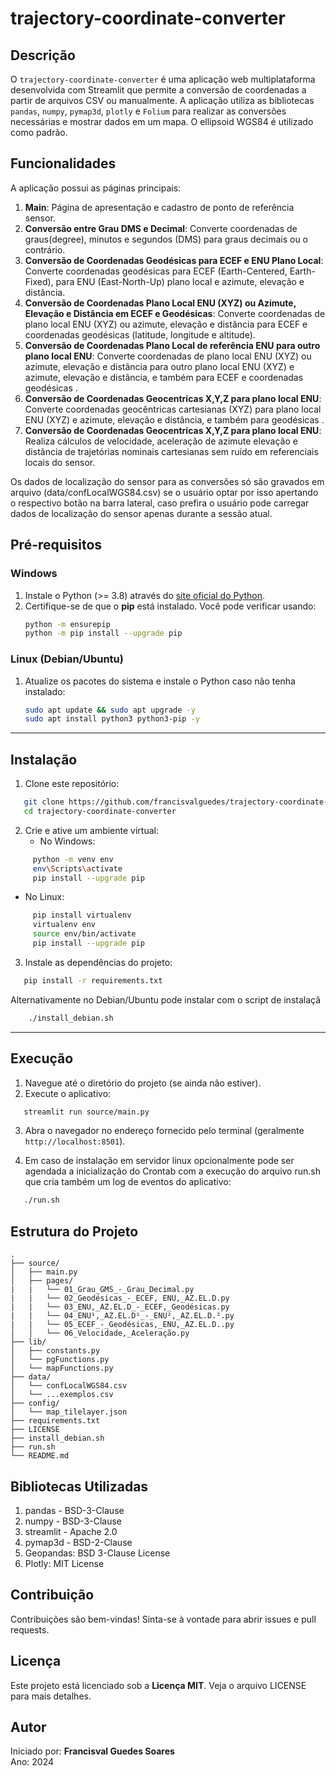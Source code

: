 # trajectory-coordinate-converter

## Descrição
O `trajectory-coordinate-converter` é uma aplicação web multiplataforma desenvolvida com Streamlit que permite a conversão de coordenadas a partir de arquivos CSV ou manualmente. A aplicação utiliza as bibliotecas `pandas`, `numpy`, `pymap3d`, `plotly`  e `Folium` para realizar as conversões necessárias e mostrar dados em um mapa. O ellipsoid WGS84 é utilizado como padrão.

## Funcionalidades
A aplicação possui as páginas principais:
1. **Main**: Página de apresentação e cadastro de ponto de referência sensor.
2. **Conversão entre Grau DMS e Decimal**: Converte coordenadas de graus(degree), minutos e segundos (DMS) para graus decimais ou o contrário.
3. **Conversão de Coordenadas Geodésicas para ECEF e ENU Plano Local**: Converte coordenadas geodésicas para ECEF (Earth-Centered, Earth-Fixed), para ENU (East-North-Up) plano local e azimute, elevação e distância.
4. **Conversão de Coordenadas Plano Local ENU (XYZ) ou Azimute, Elevação e Distância em ECEF e Geodésicas**: Converte coordenadas de plano local ENU (XYZ) ou azimute, elevação e distância para ECEF e coordenadas geodésicas (latitude, longitude e altitude).
5. **Conversão de Coordenadas Plano Local de referência ENU para outro plano local ENU**: Converte coordenadas de plano local ENU (XYZ) ou azimute, elevação e distância para outro plano local ENU (XYZ) e azimute, elevação e distância, e também para ECEF e coordenadas geodésicas .
6. **Conversão de Coordenadas Geocentricas X,Y,Z para plano local ENU**: Converte coordenadas geocêntricas cartesianas (XYZ) para plano local ENU (XYZ) e azimute, elevação e distância, e também para geodésicas .
7. **Conversão de Coordenadas Geocentricas X,Y,Z para plano local ENU**:  Realiza cálculos de velocidade, aceleração de azimute elevação e distância de trajetórias nominais cartesianas sem ruído em referenciais locais do sensor.

Os dados de localização do sensor para as conversões só são gravados em arquivo (data/confLocalWGS84.csv) se o usuário optar por isso apertando o respectivo botão na barra lateral, caso prefira o usuário pode carregar dados de localização do sensor apenas durante a sessão atual.

## Pré-requisitos  

### Windows  
1. Instale o Python (>= 3.8) através do [site oficial do Python](https://www.python.org/).  
2. Certifique-se de que o **pip** está instalado. Você pode verificar usando:  
   ```bash  
   python -m ensurepip  
   python -m pip install --upgrade pip  
   ```  

### Linux (Debian/Ubuntu)  
1. Atualize os pacotes do sistema e instale o Python caso não tenha instalado:  
   ```bash  
   sudo apt update && sudo apt upgrade -y  
   sudo apt install python3 python3-pip -y  
   ```  

---

## Instalação  

1. Clone este repositório:  
   
```bash  
   git clone https://github.com/francisvalguedes/trajectory-coordinate-converter.git  
   cd trajectory-coordinate-converter  
```  

2. Crie e ative um ambiente virtual:  
   - No Windows:  
     
```bash  
     python -m venv env  
     env\Scripts\activate
     pip install --upgrade pip
```  
   - No Linux:  
```bash  
     pip install virtualenv
     virtualenv env     
     source env/bin/activate 
     pip install --upgrade pip
```  


3. Instale as dependências do projeto:  

```bash  
   pip install -r requirements.txt  
```  

Alternativamente no Debian/Ubuntu pode instalar com o script de instalaçã

```bash 
    ./install_debian.sh
```

---

## Execução  

1. Navegue até o diretório do projeto (se ainda não estiver).  
2. Execute o aplicativo:  
   
```bash  
   streamlit run source/main.py  
```  
3. Abra o navegador no endereço fornecido pelo terminal (geralmente `http://localhost:8501`).  

4. Em caso de instalação em servidor linux opcionalmente pode ser agendada a inicialização do Crontab com a execução do arquivo run.sh que cria também um log de eventos do aplicativo:
```bash
   ./run.sh
```

## Estrutura do Projeto  
```
.
├── source/  
│   ├── main.py  
│   ├── pages/  
|   |   └── 01_Grau_GMS_-_Grau_Decimal.py 
|   |   └── 02_Geodésicas_-_ECEF, ENU,_AZ.EL.D.py 
|   |   └── 03_ENU,_AZ.EL.D_-_ECEF,_Geodésicas.py 
|   |   └── 04_ENU¹,_AZ.EL.D¹_-_ENU²,_AZ.EL.D.².py 
|   |   └── 05_ECEF_-_Geodésicas,_ENU,_AZ.EL.D..py 
│   │   └── 06_Velocidade,_Aceleração.py  
├── lib/  
│   ├── constants.py  
│   └── pgFunctions.py 
│   └── mapFunctions.py 
├── data/  
│   └── confLocalWGS84.csv 
│   └── ...exemplos.csv 
├── config/  
│   └── map_tilelayer.json 
├── requirements.txt  
├── LICENSE
├── install_debian.sh
├── run.sh 
└── README.md 
```  

## Bibliotecas Utilizadas
1. pandas - BSD-3-Clause
2. numpy - BSD-3-Clause
3. streamlit - Apache 2.0
4. pymap3d - BSD-2-Clause
5. Geopandas: BSD 3-Clause License
6. Plotly: MIT License

## Contribuição
Contribuições são bem-vindas! Sinta-se à vontade para abrir issues e pull requests.

## Licença
Este projeto está licenciado sob a **Licença MIT**. Veja o arquivo LICENSE para mais detalhes.

## Autor  
Iniciado por: **Francisval Guedes Soares**  
Ano: 2024  
